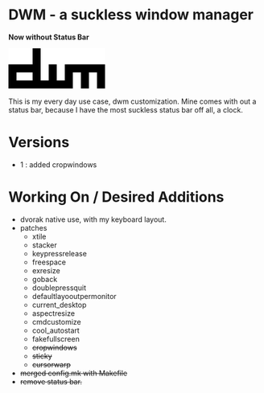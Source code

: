 DWM - a suckless window manager
===============================

__Now without Status Bar__

![DWM](./.img/dwm.png)

This is my every day use case, dwm customization.
Mine comes with out a status bar, because I have the most
suckless status bar off all, a clock.


# Versions

- 1 : added cropwindows


# Working On / Desired Additions

- dvorak native use, with my keyboard layout.
- patches
    * xtile
    * stacker
    * keypressrelease
    * freespace
    * exresize
    * goback
    * doublepressquit
    * defaultlayooutpermonitor
    * current_desktop
    * aspectresize
    * cmdcustomize
    * cool_autostart
    * fakefullscreen
    * ~~cropwindows~~
    * ~~sticky~~
    * ~~cursorwarp~~
- ~~merged config.mk with Makefile~~ 
- ~~remove status bar.~~
